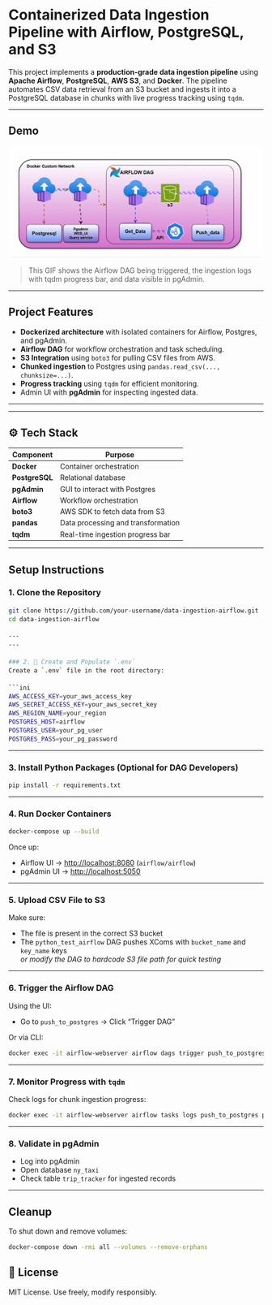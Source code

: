 # Containerized Data Ingestion Pipeline with Airflow, PostgreSQL, and S3

This project implements a **production-grade data ingestion pipeline** using **Apache Airflow**, **PostgreSQL**, **AWS S3**, and **Docker**. The pipeline automates CSV data retrieval from an S3 bucket and ingests it into a PostgreSQL database in chunks with live progress tracking using `tqdm`.

---

## Demo

![Ingestion Pipeline Demo](media/airflow_ingestion01.gif)

> This GIF shows the Airflow DAG being triggered, the ingestion logs with tqdm progress bar, and data visible in pgAdmin.

---

## Project Features

- **Dockerized architecture** with isolated containers for Airflow, Postgres, and pgAdmin.
- **Airflow DAG** for workflow orchestration and task scheduling.
- **S3 Integration** using `boto3` for pulling CSV files from AWS.
- **Chunked ingestion** to Postgres using `pandas.read_csv(..., chunksize=...)`.
- **Progress tracking** using `tqdm` for efficient monitoring.
- Admin UI with **pgAdmin** for inspecting ingested data.

---

---

## ⚙️ Tech Stack

| Component       | Purpose                          |
|----------------|----------------------------------|
| **Docker**      | Container orchestration          |
| **PostgreSQL**  | Relational database              |
| **pgAdmin**     | GUI to interact with Postgres    |
| **Airflow**     | Workflow orchestration           |
| **boto3**       | AWS SDK to fetch data from S3    |
| **pandas**      | Data processing and transformation |
| **tqdm**        | Real-time ingestion progress bar |

---

## Setup Instructions

### 1. Clone the Repository

```bash
git clone https://github.com/your-username/data-ingestion-airflow.git
cd data-ingestion-airflow

---
---

### 2. 🧪 Create and Populate `.env`
Create a `.env` file in the root directory:

```ini
AWS_ACCESS_KEY=your_aws_access_key
AWS_SECRET_ACCESS_KEY=your_aws_secret_key
AWS_REGION_NAME=your_region
POSTGRES_HOST=airflow
POSTGRES_USER=your_pg_user
POSTGRES_PASS=your_pg_password
```

---

### 3. Install Python Packages (Optional for DAG Developers)
```bash
pip install -r requirements.txt
```

---

### 4. Run Docker Containers
```bash
docker-compose up --build
```

Once up:
- Airflow UI → [http://localhost:8080](http://localhost:8080) (`airflow/airflow`)
- pgAdmin UI → [http://localhost:5050](http://localhost:5050)

---

### 5. Upload CSV File to S3
Make sure:
- The file is present in the correct S3 bucket
- The `python_test_airflow` DAG pushes XComs with `bucket_name` and `key_name` keys  
  _or modify the DAG to hardcode S3 file path for quick testing_

---

### 6. Trigger the Airflow DAG

Using the UI:
- Go to `push_to_postgres` → Click “Trigger DAG”

Or via CLI:
```bash
docker exec -it airflow-webserver airflow dags trigger push_to_postgres
```

---

### 7. Monitor Progress with `tqdm`

Check logs for chunk ingestion progress:
```bash
docker exec -it airflow-webserver airflow tasks logs push_to_postgres push_data
```

---

### 8. Validate in pgAdmin

- Log into pgAdmin
- Open database `ny_taxi`
- Check table `trip_tracker` for ingested records

---

## Cleanup

To shut down and remove volumes:
```bash
docker-compose down -rmi all --volumes --remove-orphans
```

## 📄 License

MIT License. Use freely, modify responsibly.


